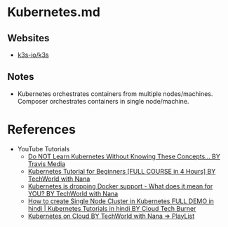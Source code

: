 # Kubernetes.md

## Websites

* [k3s-io/k3s](https://github.com/k3s-io/k3s/)

## Notes

* Kubernetes orchestrates containers from multiple nodes/machines. Composer orchestrates containers in single node/machine.

# References

* YouTube Tutorials
  * [Do NOT Learn Kubernetes Without Knowing These Concepts... BY Travis Media](https://www.youtube.com/watch?v=wXuSqFJVNQA)
  * [Kubernetes Tutorial for Beginners [FULL COURSE in 4 Hours] BY TechWorld with Nana](https://www.youtube.com/watch?v=X48VuDVv0do)
  * [Kubernetes is dropping Docker support - What does it mean for YOU? BY TechWorld with Nana](https://www.youtube.com/watch?v=7KUdmFyefSA)
  * [How to create Single Node Cluster in Kubernetes FULL DEMO in hindi | Kubernetes Tutorials in hindi BY Cloud Tech Burner](https://www.youtube.com/watch?v=pKt5-djdNm0)
  * [Kubernetes on Cloud BY TechWorld with Nana => PlayList](https://www.youtube.com/playlist?list=PLy7NrYWoggjxqLwqmbE-gGuxpo0nWZqCi)
